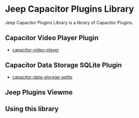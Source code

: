 # Jeep Capacitor Plugins Library

Jeep Capacitor Plugins Library is a library of Capacitor Plugins.


## Capacitor Video Player Plugin
 - [capacitor-video-player](https://github.com/jepiqueau/jeep/blob/master/capacitor/plugins-library/docs/VideoPlayer.md)

## Capacitor Data Storage SQLite Plugin
 - [capacitor-data-storage-sqlite](https://github.com/jepiqueau/jeep/blob/master/capacitor/plugins-library/docs/DataStorage.md)



## Jeep Plugins Viewme

## Using this library

